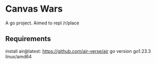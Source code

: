 # Canvas Wars

A go project. Aimed to repl /r/place

## Requirements

install air@latest: https://github.com/air-verse/air
go version go1.23.3 linux/amd64

